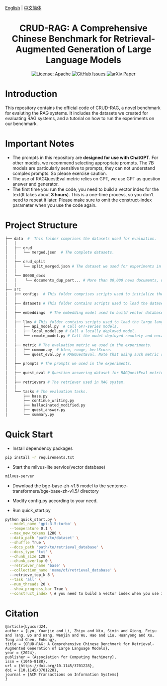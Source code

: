 [English](./README.md) | [中文简体](./README.zh_CN.md)

<h1 align="center">
    CRUD-RAG: A Comprehensive Chinese Benchmark for Retrieval-Augmented Generation of Large Language Models
</h1>
<p align="center">
<a href="https://opensource.org/license/apache-2-0/">
    <img alt="License: Apache" src="https://img.shields.io/badge/License-Apache2.0-green.svg">
</a>
<a href="https://github.com/IAAR-Shanghai/CRUD_RAG/issues">
    <img alt="GitHub Issues" src="https://img.shields.io/github/issues/IAAR-Shanghai/CRUD_RAG?color=red">
</a>
<a href="https://arxiv.org/abs/2401.17043">
    <img alt="arXiv Paper" src="https://img.shields.io/badge/Paper-arXiv-blue.svg">
</a></p>

# Introduction
This repository contains the official code of CRUD-RAG, a novel benchmark for evaluting the RAG systems. It includes the datasets we created for evaluating RAG systems, and a tutorial on how to run the experiments on our benchmark.

# Important Notes
- The prompts in this repository are **designed for use with ChatGPT**. For other models, we recommend selecting appropriate prompts. The 7B models are particularly sensitive to prompts, they can not understand complex prompts. So please exercise caution.
- The use of RAGQuestEval metric relies on GPT, we use GPT as question answer and generator.
- The first time you run the code, you need to build a vector index for the text(It takes about **3 hours**). This is a one-time process, so you don't need to repeat it later. Please make sure to omit the construct-index parameter when you use the code again.

# Project Structure
```bash
├── data  #  This folder comprises the datasets used for evaluation.
│   │
│   ├── crud 
│   │   └── merged.json  # The complete datasets.
│   │
│   ├── crud_split
│   │   └── split_merged.json # The dataset we used for experiments in the paper.
│   │
│   └── 80000_docs
│   │    └── documents_dup_part... # More than 80,000 news documents, which are used to build the retrieval database of the RAG system.
│   │     
├── src 
│   ├── configs  # This folder comprises scripts used to initialize the loading parameters of the LLMs in RAG systems.
│   │
│   ├── datasets # This folder contains scripts used to load the dataset.
│   │
│   ├── embeddings  # The embedding model used to build vector databases.
│   │   
│   ├── llms # This folder contains scripts used to load the large language models.
│   │   ├── api_model.py  # Call GPT-series models.
│   │   ├── local_model.py # Call a locally deployed model.
│   │   └── remote_model.py # Call the model deployed remotely and encapsulated into an API.
│   │
│   ├── metric # The evaluation metric we used in the experiments.
│   │   ├── common.py  # bleu, rouge, bertScore.
│   │   └── quest_eval.py # RAGQuestEval. Note that using such metric requires calling a large language model such as GPT to answer questions, or modifying the code and deploying the question answering model yourself.
│   │
│   ├── prompts # The prompts we used in the experiments.
│   │
│   ├── quest_eval # Question answering dataset for RAGQuestEval metric.
│   │
│   ├── retrievers # The retriever used in RAG system.
│   │
│   └── tasks # The evaluation tasks.
│       ├── base.py
│       ├── continue_writing.py
│       ├── hallucinated_modified.py
│       ├── quest_answer.py
│       └── summary.py
```

# Quick Start
- Install dependency packages
```bash
pip install -r requirements.txt
```

- Start the milvus-lite service(vector database)
```bash
milvus-server
```

- Download the bge-base-zh-v1.5 model to the sentence-transformers/bge-base-zh-v1.5/ directory

- Modify config.py according to your need.

- Run quick_start.py

```bash
python quick_start.py \
  --model_name 'gpt-3.5-turbo' \
  --temperature 0.1 \
  --max_new_tokens 1280 \
  --data_path 'path/to/dataset' \
  --shuffle True \
  --docs_path 'path/to/retrieval_database' \
  --docs_type 'txt' \
  --chunk_size 128 \
  --chunk_overlap 0 \
  --retriever_name 'base' \
  --collection_name 'name/of/retrieval_database' \ 
  --retrieve_top_k 8 \
  --task 'all' \
  --num_threads 20 \
  --show_progress_bar True \
  --construct_index \ # you need to build a vector index when you use it first time
```

# Citation
```
@article{Lyucurd24,
author = {Lyu, Yuanjie and Li, Zhiyu and Niu, Simin and Xiong, Feiyu and Tang, Bo and Wang, Wenjin and Wu, Hao and Liu, Huanyong and Xu, Tong and Chen, Enhong},
title = {CRUD-RAG: A Comprehensive Chinese Benchmark for Retrieval-Augmented Generation of Large Language Models},
year = {2024},
publisher = {Association for Computing Machinery},
issn = {1046-8188},
url = {https://doi.org/10.1145/3701228},
doi = {10.1145/3701228},
journal = {ACM Transactions on Information Systems}
}
```
